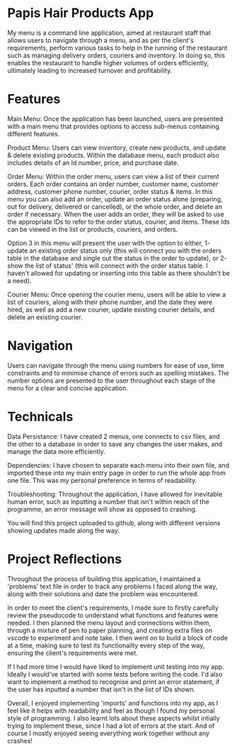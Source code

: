# Papis Hair Products App 


My menu is a command line application, aimed at restaurant staff that allows users to navigate through a menu, and as per the client's requirements, perform various tasks to help in the running of the restaurant such as managing delivery orders, couriers and inventory. In doing so, this enables the restaurant to handle higher volumes of orders efficiently, ultimately leading to increased turnover and profitability. 


# Features

Main Menu: Once the application has been launched, users are presented with a main menu that provides options to access sub-menus containing different features.

Product Menu: Users can view inventory, create new products, and update & delete existing products. Within the database menu, each product also includes details of an Id number, price, and purchase date.

Order Menu: Within the order menu, users can view a list of their current orders. Each order contains an order number, customer name, customer address, customer phone number, courier, order status & items. In this menu you can also add an order, update an order status alone (preparing, out for delivery, delivered or cancelled), or the whole order, and delete an order if necessary. When the user adds an order, they will be asked to use the appropriate IDs to refer to the order status, courier, and items. These Ids can be viewed in the list or products, couriers, and orders.

Option 3 in this menu will present the user with the option to either, 1- update an existing order status only (this will connect you with the orders table in the database and single out the status in the order to update), or 2- show the list of status' (this will connect with the order status table. I haven't allowed for updating or inserting into this table as there shouldn't be a need). 


Courier Menu: Once opening the courier menu, users will be able to view a list of couriers, along with their phone number, and the date they were hired, as well as add a new courier, update existing courier details, and delete an existing courier.  


# Navigation

Users can navigate through the menu using numbers for ease of use, time constraints and to minimise chance of errors such as spelling mistakes. 
The number options are presented to the user throughout each stage of the menu for a clear and concise application.     


# Technicals

Data Persistance: I have created 2 menus, one connects to csv files, and the other to a database in order to save any changes the user makes, and manage the data more efficiently.

Dependencies: I have chosen to separate each menu into their own file, and imported these into my main entry page in order to run the whole app from one file. This was my personal preference in terms of readability. 

Troubleshooting: Throughout the application, I have allowed for inevitable human error, such as inputting a number that isn't within reach of the programme, an error message will show as opposed to crashing.


You will find this project uploaded to github, along with different versions showing updates made along the way. 


# Project Reflections

Throughout the process of building this application, I maintained a 'problems' text file in order to track any problems I faced along the way, along with their solutions and date the problem was encountered. 

In order to meet the client's requirements, I made sure to firstly carefully review the pseudocode to understand what functions and features were needed. I then planned the menu layout and connections within them, through a mixture of pen to paper planning, and creating extra files on vscode to experiment and note take. I then went on to build a block of code at a time, making sure to test its functionailty every step of the way, ensuring the client's requirements were met. 

If I had more time I would have liked to implement unit testing into my app. Ideally I would've started with some tests before writing the code. I'd also want to implement a method to recognise and print an error statement, if the user has inputted a number that isn't in the list of IDs shown. 

Overall, I enjoyed implementing 'imports' and functions into my app, as I feel like it helps with readability and feel as though I found my personal style of programming. I also learnt lots about these aspects whilst intially trying to implement these, since I had a lot of errors at the start. And of course I mostly enjoyed seeing everything work together without any crashes!